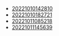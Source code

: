 - [20221010142810](/zet/20221010142810/README.md)
- [20221010182721](/zet/20221010182721/README.md)
- [20221011085218](/zet/20221011085218/README.md)
- [20221011145639](/zet/20221011145639/README.md)
